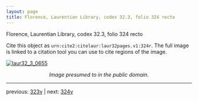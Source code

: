 ```yaml
---
layout: page
title: Florence, Laurentian Library, codex 32.3, folio 324 recto
---
```


Florence, Laurentian Library, codex 32.3, folio 324 recto

Cite this object as `urn:cite2:citelaur:laur32pages.v1:324r`.  The full image is linked to a citation tool you can use to cite regions of the image.

[![laur32_3_0655](http://www.homermultitext.org/iipsrv?IIIF=/project/homer/pyramidal/deepzoom/citelaur/laur32imgs/v1/laur32_3_0655.tif/full/800,/0/default.jpg)](http://www.homermultitext.org/ict2/?urn=urn:cite2:citelaur:laur32imgs.v1:laur32_3_0655) 

<p style="text-align: center; font-style: italic;">Image presumed to in the public domain.</p>

---

previous: [323v](../323v/) | next: [324v](../324v/)